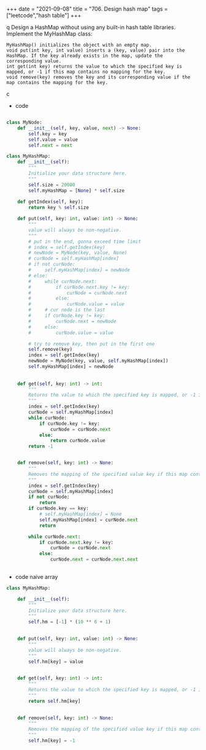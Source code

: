 +++
date = "2021-09-08"
title = "706. Design hash map"
tags = ["leetcode","hash table"]
+++

q
Design a HashMap without using any built-in hash table libraries.
Implement the MyHashMap class:

	MyHashMap() initializes the object with an empty map.
	void put(int key, int value) inserts a (key, value) pair into the HashMap. If the key already exists in the map, update the corresponding value.
	int get(int key) returns the value to which the specified key is mapped, or -1 if this map contains no mapping for the key.
	void remove(key) removes the key and its corresponding value if the map contains the mapping for the key.
c
- code
```py

class MyNode:
    def __init__(self, key, value, next) -> None:
        self.key = key
        self.value = value
        self.next = next

class MyHashMap:
    def __init__(self):
        """
        Initialize your data structure here.
        """
        self.size = 20000
        self.myHashMap = [None] * self.size
        
    def getIndex(self, key):
        return key % self.size

    def put(self, key: int, value: int) -> None:
        """
        value will always be non-negative.
        """
        # put in the end, gonna exceed time limit
        # index = self.getIndex(key)
        # newNode = MyNode(key, value, None)
        # curNode = self.myHashMap[index]
        # if not curNode:
        #     self.myHashMap[index] = newNode
        # else:
        #     while curNode.next:
        #         if curNode.next.key != key:
        #             curNode = curNode.next
        #         else:
        #             curNode.value = value
        #     # cur node is the last
        #     if curNode.key != key:
        #         curNode.next = newNode
        #     else:
        #         curNode.value = value

        # try to remove key, then put in the first one
        self.remove(key)
        index = self.getIndex(key)
        newNode = MyNode(key, value, self.myHashMap[index])
        self.myHashMap[index] = newNode
                
            
    def get(self, key: int) -> int:
        """
        Returns the value to which the specified key is mapped, or -1 if this map contains no mapping for the key
        """
        index = self.getIndex(key)
        curNode = self.myHashMap[index]
        while curNode:
            if curNode.key != key:
                curNode = curNode.next
            else:
                return curNode.value
        return -1


    def remove(self, key: int) -> None:
        """
        Removes the mapping of the specified value key if this map contains a mapping for the key
        """
        index = self.getIndex(key)
        curNode = self.myHashMap[index]
        if not curNode:
            return
        if curNode.key == key:
            # self.myHashMap[index] = None
            self.myHashMap[index] = curNode.next
            return

        while curNode.next:
            if curNode.next.key != key:
                curNode = curNode.next
            else:
                curNode.next = curNode.next.next
        

```
- code  naive array
```py
class MyHashMap:

    def __init__(self):
        """
        Initialize your data structure here.
        """
        self.hm = [-1] * (10 ** 6 + 1)
        

    def put(self, key: int, value: int) -> None:
        """
        value will always be non-negative.
        """
        self.hm[key] = value
        

    def get(self, key: int) -> int:
        """
        Returns the value to which the specified key is mapped, or -1 if this map contains no mapping for the key
        """
        return self.hm[key]
        

    def remove(self, key: int) -> None:
        """
        Removes the mapping of the specified value key if this map contains a mapping for the key
        """
        self.hm[key] = -1 

```
